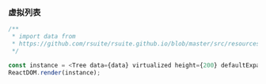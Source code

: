 ### 虚拟列表

<!--start-code-->

```js
/**
 * import data from
 * https://github.com/rsuite/rsuite.github.io/blob/master/src/resources/data/city-simplified.ts
 */

const instance = <Tree data={data} virtualized height={200} defaultExpandAll />;
ReactDOM.render(instance);
```

<!--end-code-->
